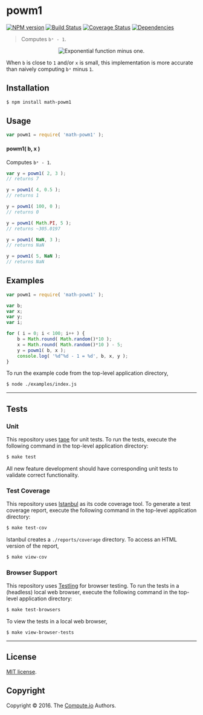 powm1
===
[![NPM version][npm-image]][npm-url] [![Build Status][build-image]][build-url] [![Coverage Status][coverage-image]][coverage-url] [![Dependencies][dependencies-image]][dependencies-url]

> Computes `bˣ - 1`.

<div class="equation" align="center" data-raw-text="y = b^x - 1" data-equation="eq:exponential_function_minus_one">
	<img src="https://cdn.rawgit.com/math-io/powm1/99f3eabab96c370afbabf0578a1471ca2fb3d184/docs/img/eqn.svg" alt="Exponential function minus one.">
	<br>
</div>

When `b` is close to `1` and/or `x` is small, this implementation is more accurate than naively computing `bˣ` minus `1`.


## Installation

``` bash
$ npm install math-powm1
```


## Usage

``` javascript
var powm1 = require( 'math-powm1' );
```

#### powm1( b, x )

Computes `bˣ - 1`.

``` javascript
var y = powm1( 2, 3 );
// returns 7

y = powm1( 4, 0.5 );
// returns 1

y = powm1( 100, 0 );
// returns 0

y = powm1( Math.PI, 5 );
// returns ~305.0197

y = powm1( NaN, 3 );
// returns NaN

y = powm1( 5, NaN );
// returns NaN
```


## Examples

``` javascript
var powm1 = require( 'math-powm1' );

var b;
var x;
var y;
var i;

for ( i = 0; i < 100; i++ ) {
	b = Math.round( Math.random()*10 );
	x = Math.round( Math.random()*10 ) - 5;
	y = powm1( b, x );
	console.log( '%d^%d - 1 = %d', b, x, y );
}
```

To run the example code from the top-level application directory,

``` bash
$ node ./examples/index.js
```


---
## Tests

### Unit

This repository uses [tape][tape] for unit tests. To run the tests, execute the following command in the top-level application directory:

``` bash
$ make test
```

All new feature development should have corresponding unit tests to validate correct functionality.


### Test Coverage

This repository uses [Istanbul][istanbul] as its code coverage tool. To generate a test coverage report, execute the following command in the top-level application directory:

``` bash
$ make test-cov
```

Istanbul creates a `./reports/coverage` directory. To access an HTML version of the report,

``` bash
$ make view-cov
```


### Browser Support

This repository uses [Testling][testling] for browser testing. To run the tests in a (headless) local web browser, execute the following command in the top-level application directory:

``` bash
$ make test-browsers
```

To view the tests in a local web browser,

``` bash
$ make view-browser-tests
```

<!-- [![browser support][browsers-image]][browsers-url] -->


---
## License

[MIT license](http://opensource.org/licenses/MIT).


## Copyright

Copyright &copy; 2016. The [Compute.io][compute-io] Authors.


[npm-image]: http://img.shields.io/npm/v/math-powm1.svg
[npm-url]: https://npmjs.org/package/math-powm1

[build-image]: http://img.shields.io/travis/math-io/powm1/master.svg
[build-url]: https://travis-ci.org/math-io/powm1

[coverage-image]: https://img.shields.io/codecov/c/github/math-io/powm1/master.svg
[coverage-url]: https://codecov.io/github/math-io/powm1?branch=master

[dependencies-image]: http://img.shields.io/david/math-io/powm1.svg
[dependencies-url]: https://david-dm.org/math-io/powm1

[dev-dependencies-image]: http://img.shields.io/david/dev/math-io/powm1.svg
[dev-dependencies-url]: https://david-dm.org/dev/math-io/powm1

[github-issues-image]: http://img.shields.io/github/issues/math-io/powm1.svg
[github-issues-url]: https://github.com/math-io/powm1/issues

[tape]: https://github.com/substack/tape
[istanbul]: https://github.com/gotwarlost/istanbul
[testling]: https://ci.testling.com

[compute-io]: https://github.com/compute-io/
[exponential-function]: https://en.wikipedia.org/wiki/Exponential_function
